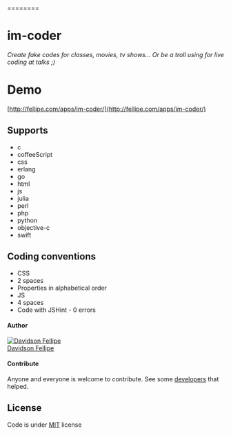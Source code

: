 ========
# im-coder
_Create fake codes for classes, movies, tv shows... Or be a troll using for live coding at talks ;)_

# Demo

[http://fellipe.com/apps/im-coder/](http://fellipe.com/apps/im-coder/)

## Supports

* c
* coffeeScript
* css
* erlang
* go
* html
* js
* julia
* perl
* php
* python
* objective-c
* swift

## Coding conventions

* CSS
 * 2 spaces
 * Properties in alphabetical order
* JS
 * 4 spaces
 * Code with JSHint - 0 errors

#### Author

[![Davidson Fellipe](http://gravatar.com/avatar/054c583ad5dc09a861874e14dcb43e4c?s=70)](https://github.com/davidsonfellipe)
<br>
[Davidson Fellipe](https://github.com/davidsonfellipe)

#### Contribute

Anyone and everyone is welcome to contribute. See some [developers](https://github.com/davidsonfellipe/im-coder/graphs/contributors) that helped.

## License

Code is under [MIT](http://davidsonfellipe.mit-license.org) license
